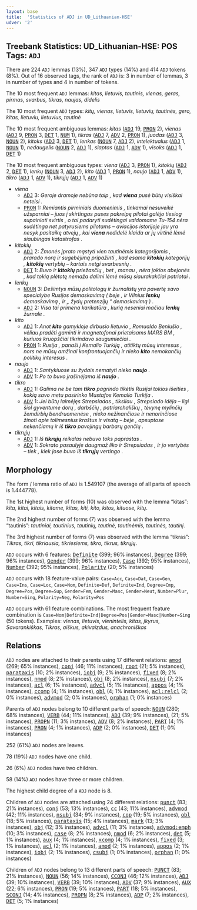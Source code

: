 ```yaml
---
layout: base
title:  'Statistics of ADJ in UD_Lithuanian-HSE'
udver: '2'
---
```


## Treebank Statistics: UD_Lithuanian-HSE: POS Tags: `ADJ`

There are 224 `ADJ` lemmas (13%), 347 `ADJ` types (14%) and 414 `ADJ` tokens (8%).
Out of 16 observed tags, the rank of `ADJ` is: 3 in number of lemmas, 3 in number of types and 4 in number of tokens.

The 10 most frequent `ADJ` lemmas: <em>kitas, lietuvis, tautinis, vienas, geras, pirmas, svarbus, tikras, naujas, didelis</em>

The 10 most frequent `ADJ` types:  <em>kitų, vienas, lietuvis, lietuvių, tautinės, gero, kitas, lietuviu, lietuvius, tautinė</em>

The 10 most frequent ambiguous lemmas: <em>kitas</em> (<tt><a href="lt_hse-pos-ADJ.html">ADJ</a></tt> 19, <tt><a href="lt_hse-pos-PRON.html">PRON</a></tt> 2), <em>vienas</em> (<tt><a href="lt_hse-pos-ADJ.html">ADJ</a></tt> 9, <tt><a href="lt_hse-pos-PRON.html">PRON</a></tt> 3, <tt><a href="lt_hse-pos-DET.html">DET</a></tt> 1, <tt><a href="lt_hse-pos-NUM.html">NUM</a></tt> 1), <em>tikras</em> (<tt><a href="lt_hse-pos-ADJ.html">ADJ</a></tt> 7, <tt><a href="lt_hse-pos-ADV.html">ADV</a></tt> 2, <tt><a href="lt_hse-pos-PRON.html">PRON</a></tt> 1), <em>juodas</em> (<tt><a href="lt_hse-pos-ADJ.html">ADJ</a></tt> 3, <tt><a href="lt_hse-pos-NOUN.html">NOUN</a></tt> 2), <em>kitoks</em> (<tt><a href="lt_hse-pos-ADJ.html">ADJ</a></tt> 3, <tt><a href="lt_hse-pos-DET.html">DET</a></tt> 1), <em>lenkas</em> (<tt><a href="lt_hse-pos-NOUN.html">NOUN</a></tt> 7, <tt><a href="lt_hse-pos-ADJ.html">ADJ</a></tt> 2), <em>intelektualus</em> (<tt><a href="lt_hse-pos-ADJ.html">ADJ</a></tt> 1, <tt><a href="lt_hse-pos-NOUN.html">NOUN</a></tt> 1), <em>nedaugelis</em> (<tt><a href="lt_hse-pos-NOUN.html">NOUN</a></tt> 2, <tt><a href="lt_hse-pos-ADJ.html">ADJ</a></tt> 1), <em>slaptas</em> (<tt><a href="lt_hse-pos-ADJ.html">ADJ</a></tt> 1, <tt><a href="lt_hse-pos-ADV.html">ADV</a></tt> 1), <em>visoks</em> (<tt><a href="lt_hse-pos-ADJ.html">ADJ</a></tt> 1, <tt><a href="lt_hse-pos-DET.html">DET</a></tt> 1)

The 10 most frequent ambiguous types:  <em>viena</em> (<tt><a href="lt_hse-pos-ADJ.html">ADJ</a></tt> 3, <tt><a href="lt_hse-pos-PRON.html">PRON</a></tt> 1), <em>kitokių</em> (<tt><a href="lt_hse-pos-ADJ.html">ADJ</a></tt> 2, <tt><a href="lt_hse-pos-DET.html">DET</a></tt> 1), <em>lenkų</em> (<tt><a href="lt_hse-pos-NOUN.html">NOUN</a></tt> 3, <tt><a href="lt_hse-pos-ADJ.html">ADJ</a></tt> 2), <em>kito</em> (<tt><a href="lt_hse-pos-ADJ.html">ADJ</a></tt> 1, <tt><a href="lt_hse-pos-PRON.html">PRON</a></tt> 1), <em>naujo</em> (<tt><a href="lt_hse-pos-ADJ.html">ADJ</a></tt> 1, <tt><a href="lt_hse-pos-ADV.html">ADV</a></tt> 1), <em>tikro</em> (<tt><a href="lt_hse-pos-ADJ.html">ADJ</a></tt> 1, <tt><a href="lt_hse-pos-ADV.html">ADV</a></tt> 1), <em>tikrųjų</em> (<tt><a href="lt_hse-pos-ADJ.html">ADJ</a></tt> 1, <tt><a href="lt_hse-pos-ADV.html">ADV</a></tt> 1)


* <em>viena</em>
  * <tt><a href="lt_hse-pos-ADJ.html">ADJ</a></tt> 3: <em>Geroje dramoje nebūna taip , kad <b>viena</b> pusė būtų visiškai neteisi .</em>
  * <tt><a href="lt_hse-pos-PRON.html">PRON</a></tt> 1: <em>Remiantis pirminiais duomenimis , tinkamai nesuveikė užsparniai – juos į skirtingas puses pakreipę pilotai galėjo tiesiog supainioti svirtis , o tai padaryti sudėtingai valdomame Tu-154 nėra sudėtinga net patyrusiems pilotams – aviacijos istorijoje jau yra nesyk pasitaikę atvejų , kai <b>viena</b> nedidelė klaida ar jų virtinė lėmė siaubingas katastrofas .</em>
* <em>kitokių</em>
  * <tt><a href="lt_hse-pos-ADJ.html">ADJ</a></tt> 2: <em>Žmonės įprato mąstyti vien tautinėmis kategorijomis , prarado norą ir sugebėjimą pripažinti , kad esama <b>kitokių</b> kategorijų , <b>kitokių</b> vertybių – kartais netgi svarbesnių .</em>
  * <tt><a href="lt_hse-pos-DET.html">DET</a></tt> 1: <em>Buvo ir <b>kitokių</b> priežasčių , bet , manau , nėra jokios abejonės , kad tokią plėtotę nemaža dalimi lėmė mūsų siaurakakčiai patriotai .</em>
* <em>lenkų</em>
  * <tt><a href="lt_hse-pos-NOUN.html">NOUN</a></tt> 3: <em>Dešimtys mūsų politologų ir žurnalistų yra pavertę savo specialybe Rusijos demaskavimą ( beje , ir Vilnius <b>lenkų</b> demaskavimą , ir „ žydų pretenzijų “ demaskavimą ) .</em>
  * <tt><a href="lt_hse-pos-ADJ.html">ADJ</a></tt> 2: <em>Visa tai primena karikatūra , kurią neseniai mačiau <b>lenkų</b> žurnale .</em>
* <em>kito</em>
  * <tt><a href="lt_hse-pos-ADJ.html">ADJ</a></tt> 1: <em>Anot <b>kito</b> gamykloje dirbusio lietuvio , Romualdo Beniušio , vėliau pradėti gaminti ir magnetofonai prietaisams MARS BM , kuriuos kruopščiai tikrindavo saugumiečiai .</em>
  * <tt><a href="lt_hse-pos-PRON.html">PRON</a></tt> 1: <em>Rusija , panaši į Kemalio Turkiją , atitiktų mūsų interesus , nors ne mūsų amžinai konfrontuojančių ir nieko <b>kito</b> nemokančių politikų interesus .</em>
* <em>naujo</em>
  * <tt><a href="lt_hse-pos-ADJ.html">ADJ</a></tt> 1: <em>Santykiuose su žydais nematyti nieko <b>naujo</b> .</em>
  * <tt><a href="lt_hse-pos-ADV.html">ADV</a></tt> 1: <em>Po to buvo įrašinėjama iš <b>naujo</b> .</em>
* <em>tikro</em>
  * <tt><a href="lt_hse-pos-ADJ.html">ADJ</a></tt> 1: <em>Galima ne be tam <b>tikro</b> pagrindo tikėtis Rusijai tokios išeities , kokią savo metu pasirinko Mustafos Kemalio Turkija .</em>
  * <tt><a href="lt_hse-pos-ADV.html">ADV</a></tt> 1: <em>Jei būtų laimėjęs Strepsiadas , tiksliau , Strepsiado idėja – ligi šiol gyventume dorų , darbščių , patriarchališkų , tėvynę mylinčių žemdirbių bendruomenėse , nieko nežinančiose ir nenorinčiose žinoti apie tolimesnius kraštus ir visatą – beje , apsuptose nekenčiamų ir iš <b>tikro</b> pavojingų barbarų genčių .</em>
* <em>tikrųjų</em>
  * <tt><a href="lt_hse-pos-ADJ.html">ADJ</a></tt> 1: <em>Iš <b>tikrųjų</b> reikalas nebuvo toks paprastas .</em>
  * <tt><a href="lt_hse-pos-ADV.html">ADV</a></tt> 1: <em>Sokrato pasaulyje daugmaž liko ir Strepsiadas , ir jo vertybės – tiek , kiek jose buvo iš <b>tikrųjų</b> vertingo .</em>

## Morphology

The form / lemma ratio of `ADJ` is 1.549107 (the average of all parts of speech is 1.444778).

The 1st highest number of forms (10) was observed with the lemma “kitas”: <em>kita, kitai, kitais, kitame, kitas, kiti, kito, kitos, kituose, kitų</em>.

The 2nd highest number of forms (7) was observed with the lemma “tautinis”: <em>tautiniai, tautinius, tautinių, tautinė, tautinėmis, tautinės, tautinį</em>.

The 3rd highest number of forms (7) was observed with the lemma “tikras”: <em>Tikras, tikri, tikriausia, tikriesiems, tikro, tikrus, tikrųjų</em>.

`ADJ` occurs with 6 features: <tt><a href="lt_hse-feat-Definite.html">Definite</a></tt> (399; 96% instances), <tt><a href="lt_hse-feat-Degree.html">Degree</a></tt> (399; 96% instances), <tt><a href="lt_hse-feat-Gender.html">Gender</a></tt> (399; 96% instances), <tt><a href="lt_hse-feat-Case.html">Case</a></tt> (392; 95% instances), <tt><a href="lt_hse-feat-Number.html">Number</a></tt> (392; 95% instances), <tt><a href="lt_hse-feat-Polarity.html">Polarity</a></tt> (20; 5% instances)

`ADJ` occurs with 18 feature-value pairs: `Case=Acc`, `Case=Dat`, `Case=Gen`, `Case=Ins`, `Case=Loc`, `Case=Nom`, `Definite=Def`, `Definite=Ind`, `Degree=Cmp`, `Degree=Pos`, `Degree=Sup`, `Gender=Fem`, `Gender=Masc`, `Gender=Neut`, `Number=Plur`, `Number=Sing`, `Polarity=Neg`, `Polarity=Pos`

`ADJ` occurs with 61 feature combinations.
The most frequent feature combination is `Case=Nom|Definite=Ind|Degree=Pos|Gender=Masc|Number=Sing` (50 tokens).
Examples: <em>vienas, lietuvis, vienintelis, kitas, įkyrus, Savarankiškas, Tikras, aiškus, akivaizdus, anachroniškas</em>


## Relations

`ADJ` nodes are attached to their parents using 17 different relations: <tt><a href="lt_hse-dep-amod.html">amod</a></tt> (269; 65% instances), <tt><a href="lt_hse-dep-conj.html">conj</a></tt> (46; 11% instances), <tt><a href="lt_hse-dep-root.html">root</a></tt> (21; 5% instances), <tt><a href="lt_hse-dep-parataxis.html">parataxis</a></tt> (10; 2% instances), <tt><a href="lt_hse-dep-iobj.html">iobj</a></tt> (9; 2% instances), <tt><a href="lt_hse-dep-fixed.html">fixed</a></tt> (8; 2% instances), <tt><a href="lt_hse-dep-nmod.html">nmod</a></tt> (8; 2% instances), <tt><a href="lt_hse-dep-obj.html">obj</a></tt> (8; 2% instances), <tt><a href="lt_hse-dep-nsubj.html">nsubj</a></tt> (7; 2% instances), <tt><a href="lt_hse-dep-acl.html">acl</a></tt> (6; 1% instances), <tt><a href="lt_hse-dep-advcl.html">advcl</a></tt> (5; 1% instances), <tt><a href="lt_hse-dep-appos.html">appos</a></tt> (4; 1% instances), <tt><a href="lt_hse-dep-ccomp.html">ccomp</a></tt> (4; 1% instances), <tt><a href="lt_hse-dep-obl.html">obl</a></tt> (4; 1% instances), <tt><a href="lt_hse-dep-acl-relcl.html">acl:relcl</a></tt> (2; 0% instances), <tt><a href="lt_hse-dep-advmod.html">advmod</a></tt> (2; 0% instances), <tt><a href="lt_hse-dep-orphan.html">orphan</a></tt> (1; 0% instances)

Parents of `ADJ` nodes belong to 10 different parts of speech: <tt><a href="lt_hse-pos-NOUN.html">NOUN</a></tt> (280; 68% instances), <tt><a href="lt_hse-pos-VERB.html">VERB</a></tt> (44; 11% instances), <tt><a href="lt_hse-pos-ADJ.html">ADJ</a></tt> (39; 9% instances),  (21; 5% instances), <tt><a href="lt_hse-pos-PROPN.html">PROPN</a></tt> (11; 3% instances), <tt><a href="lt_hse-pos-ADV.html">ADV</a></tt> (8; 2% instances), <tt><a href="lt_hse-pos-PART.html">PART</a></tt> (4; 1% instances), <tt><a href="lt_hse-pos-PRON.html">PRON</a></tt> (4; 1% instances), <tt><a href="lt_hse-pos-ADP.html">ADP</a></tt> (2; 0% instances), <tt><a href="lt_hse-pos-DET.html">DET</a></tt> (1; 0% instances)

252 (61%) `ADJ` nodes are leaves.

78 (19%) `ADJ` nodes have one child.

26 (6%) `ADJ` nodes have two children.

58 (14%) `ADJ` nodes have three or more children.

The highest child degree of a `ADJ` node is 8.

Children of `ADJ` nodes are attached using 24 different relations: <tt><a href="lt_hse-dep-punct.html">punct</a></tt> (83; 21% instances), <tt><a href="lt_hse-dep-conj.html">conj</a></tt> (53; 13% instances), <tt><a href="lt_hse-dep-cc.html">cc</a></tt> (43; 11% instances), <tt><a href="lt_hse-dep-advmod.html">advmod</a></tt> (42; 11% instances), <tt><a href="lt_hse-dep-nsubj.html">nsubj</a></tt> (34; 9% instances), <tt><a href="lt_hse-dep-cop.html">cop</a></tt> (19; 5% instances), <tt><a href="lt_hse-dep-obl.html">obl</a></tt> (18; 5% instances), <tt><a href="lt_hse-dep-parataxis.html">parataxis</a></tt> (15; 4% instances), <tt><a href="lt_hse-dep-mark.html">mark</a></tt> (13; 3% instances), <tt><a href="lt_hse-dep-obj.html">obj</a></tt> (12; 3% instances), <tt><a href="lt_hse-dep-advcl.html">advcl</a></tt> (11; 3% instances), <tt><a href="lt_hse-dep-advmod-emph.html">advmod:emph</a></tt> (10; 3% instances), <tt><a href="lt_hse-dep-case.html">case</a></tt> (8; 2% instances), <tt><a href="lt_hse-dep-nmod.html">nmod</a></tt> (6; 2% instances), <tt><a href="lt_hse-dep-det.html">det</a></tt> (5; 1% instances), <tt><a href="lt_hse-dep-aux.html">aux</a></tt> (4; 1% instances), <tt><a href="lt_hse-dep-xcomp.html">xcomp</a></tt> (4; 1% instances), <tt><a href="lt_hse-dep-fixed.html">fixed</a></tt> (3; 1% instances), <tt><a href="lt_hse-dep-acl.html">acl</a></tt> (2; 1% instances), <tt><a href="lt_hse-dep-amod.html">amod</a></tt> (2; 1% instances), <tt><a href="lt_hse-dep-appos.html">appos</a></tt> (2; 1% instances), <tt><a href="lt_hse-dep-iobj.html">iobj</a></tt> (2; 1% instances), <tt><a href="lt_hse-dep-csubj.html">csubj</a></tt> (1; 0% instances), <tt><a href="lt_hse-dep-orphan.html">orphan</a></tt> (1; 0% instances)

Children of `ADJ` nodes belong to 13 different parts of speech: <tt><a href="lt_hse-pos-PUNCT.html">PUNCT</a></tt> (83; 21% instances), <tt><a href="lt_hse-pos-NOUN.html">NOUN</a></tt> (56; 14% instances), <tt><a href="lt_hse-pos-CCONJ.html">CCONJ</a></tt> (46; 12% instances), <tt><a href="lt_hse-pos-ADJ.html">ADJ</a></tt> (39; 10% instances), <tt><a href="lt_hse-pos-VERB.html">VERB</a></tt> (39; 10% instances), <tt><a href="lt_hse-pos-ADV.html">ADV</a></tt> (37; 9% instances), <tt><a href="lt_hse-pos-AUX.html">AUX</a></tt> (22; 6% instances), <tt><a href="lt_hse-pos-PRON.html">PRON</a></tt> (19; 5% instances), <tt><a href="lt_hse-pos-PART.html">PART</a></tt> (18; 5% instances), <tt><a href="lt_hse-pos-SCONJ.html">SCONJ</a></tt> (14; 4% instances), <tt><a href="lt_hse-pos-PROPN.html">PROPN</a></tt> (8; 2% instances), <tt><a href="lt_hse-pos-ADP.html">ADP</a></tt> (7; 2% instances), <tt><a href="lt_hse-pos-DET.html">DET</a></tt> (5; 1% instances)

